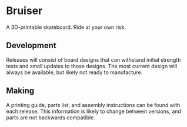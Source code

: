 # Bruiser
A 3D-printable skateboard. Ride at your own risk.

## Development
Releases will consist of board designs that can withstand initial strength tests and small updates to those designs. The most current design will always be available, but likely not ready to manufacture.

## Making
A printing guide, parts list, and assembly instructions can be found with each release. This information is likely to change between versions, and parts are not backwards compatible.
